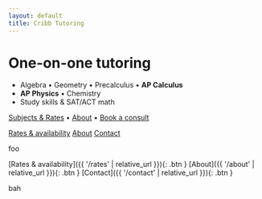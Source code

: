 ```yaml
---
layout: default
title: Cribb Tutoring
---
```

# One-on-one tutoring

- Algebra • Geometry • Precalculus • **AP Calculus**
- **AP Physics** • Chemistry
- Study skills & SAT/ACT math

[Subjects & Rates](/subjects) • [About](/about) • [Book a consult](/contact)

<p>
  <a class="btn" href="{{ '/rates' | relative_url }}">Rates & availability</a>
  <a class="btn" href="{{ '/about' | relative_url }}">About</a>
  <a class="btn" href="{{ '/contact' | relative_url }}">Contact</a>
</p>

foo

[Rates & availability]({{ '/rates' | relative_url }}){: .btn }
[About]({{ '/about' | relative_url }}){: .btn }
[Contact]({{ '/contact' | relative_url }}){: .btn }

bah


